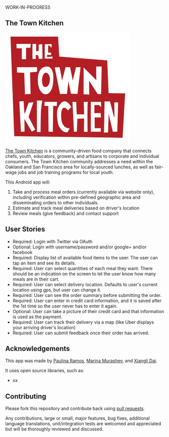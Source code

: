WORK-IN-PROGRESS

## The Town Kitchen

![The Town Kitchen](images/logo.png)

[The Town Kitchen](http://thetownkitchen.com) is a community-driven food company that connects chefs, youth, educators, growers, and artisans to corporate and individual consumers. The Town Kitchen community addresses a need within the Oakland and San Francisco area for locally-sourced lunches, as well as fair-wage jobs and job training programs for local youth.

This Android app will:

1. Take and process meal orders (currently available via website only), including verification within pre-defined geographic area and disseminating orders to other individuals.
2. Estimate and track meal deliveries based on driver's location
3. Review meals (give feedback) and contact support

## User Stories

* Required: Login with Twitter via OAuth
* Optional: Login with username/password and/or google+ and/or facebook
* Required: Display list of available food items to the user. The user can tap an item and see its details.
* Required: User can select quantities of each meal they want. There should be an indication on the screen to let the user know how many meals are in their cart.
* Required: User can select delivery location. Defaults to user's current location using gps, but user can change it.
* Required: User can see the order summary before submitting the order.
* Required: User can enter in credit card information, and it is saved after the 1st time so the user never has to enter it again.
* Optional: User can take a picture of their credit card and that information is used as the payment.
* Required: User can track their delivery via a map (like Uber displays your arriving driver's location)
* Required: User can submit feedback once their order has arrived.

## Acknowledgements

This app was made by [Paulina Ramos](https://github.com/paulinar), [Marina Murashev](https://github.com/marinamurashev), and [Xiangli Dai](https://github.com/XiangliDai).

It uses open source libraries, such as:

 * xx

## Contributing

Please fork this repository and contribute back using
[pull requests](https://github.com/paulinar/the-town-kitchen/pulls).

Any contributions, large or small, major features, bug fixes, additional
language translations, unit/integration tests are welcomed and appreciated
but will be thoroughly reviewed and discussed.
